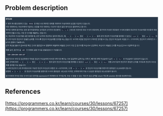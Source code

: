 ## Problem description
![Problem description](./Problem-67257.png)

## References
[https://programmers.co.kr/learn/courses/30/lessons/67257](https://programmers.co.kr/learn/courses/30/lessons/67257)
